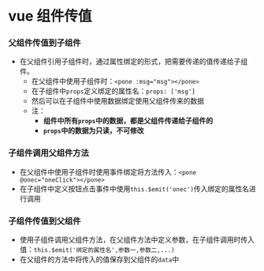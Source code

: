 # vue 组件传值

### 父组件传值到子组件

- 在父组件引用子组件时，通过属性绑定的形式，把需要传递的值传递给子组件。
  - 在父组件中使用子组件时：`<pone :msg="msg"></pone>`
  - 在子组件中`props`定义绑定的属性名：`props: ['msg']`
  - 然后可以在子组件中使用数据绑定使用父组件传来的数据
  - 注：
    - **组件中所有`props`中的数据，都是父组件传递给子组件的**
    - **`props`中的数据为只读，不可修改**

### 子组件调用父组件方法

- 在父组件中使用子组件时使用事件绑定将方法传入：`<pone @onec="oneClick"></pone>`
- 在子组件中定义按钮点击事件中使用`this.$emit('onec')`传入绑定的属性名进行调用

### 子组件传值到父组件

- 使用子组件调用父组件方法，在父组件方法中定义参数，在子组件调用时传入值：`this.$emit('绑定的属性名',参数一,参数二,...)`
- 在父组件的方法中将传入的值保存到父组件的`data`中